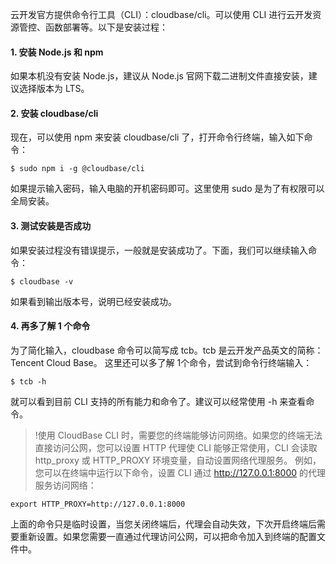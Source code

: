云开发官方提供命令行工具（CLI）：cloudbase/cli。可以使用 CLI 进行云开发资源管控、函数部署等。以下是安装过程：

#### 1. 安装 Node.js 和 npm
如果本机没有安装 Node.js，建议从 Node.js 官网下载二进制文件直接安装，建议选择版本为 LTS。

#### 2. 安装 cloudbase/cli
现在，可以使用 npm 来安装 cloudbase/cli 了，打开命令行终端，输入如下命令：
```
$ sudo npm i -g @cloudbase/cli        
```
如果提示输入密码，输入电脑的开机密码即可。这里使用 sudo 是为了有权限可以全局安装。

#### 3. 测试安装是否成功
如果安装过程没有错误提示，一般就是安装成功了。下面，我们可以继续输入命令：
```
$ cloudbase -v
```
如果看到输出版本号，说明已经安装成功。

#### 4. 再多了解 1 个命令
为了简化输入，cloudbase 命令可以简写成 tcb。tcb 是云开发产品英文的简称：Tencent Cloud Base。
这里还可以多了解 1个命令，尝试到命令行终端输入：
```
$ tcb -h
```
就可以看到目前 CLI 支持的所有能力和命令了。建议可以经常使用 -h 来查看命令。

>!使用 CloudBase CLI 时，需要您的终端能够访问网络。如果您的终端无法直接访问公网，您可以设置 HTTP 代理使 CLI 能够正常使用，CLI 会读取 http_proxy 或 HTTP_PROXY 环境变量，自动设置网络代理服务。
例如，您可以在终端中运行以下命令，设置 CLI 通过 http://127.0.0.1:8000 的代理服务访问网络：
```
export HTTP_PROXY=http://127.0.0.1:8000 
```
上面的命令只是临时设置，当您关闭终端后，代理会自动失效，下次开启终端后需要重新设置。如果您需要一直通过代理访问公网，可以把命令加入到终端的配置文件中。

